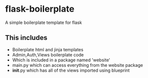 # flask-boilerplate
A simple boilerplate template for flask 

## This includes
- Boilerplate html and jinja templates
- Admin,Auth,Views boilerplate code 
- Which is included in a package named 'website'
- main.py which can access everything from the website package
- __init__.py which has all of the views imported using blueprint
